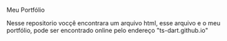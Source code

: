 Meu Portfólio

Nesse repositorio vocçê encontrara um arquivo html, esse arquivo e o meu portfólio, pode ser encontrado online pelo endereço "ts-dart.github.io"

